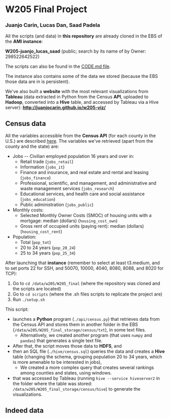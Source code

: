 # W205 Final Project

### Juanjo Carin, Lucas Dan, Saad Padela

All the scripts (and data) in **this repository** are already cloned in the EBS of the **AMI instance**:

**W205-juanjo_lucas_saad** (public; search by its name of by Owner: 298522642522)

The scripts can also be found in the [CODE.md file](https://github.com/juanjocarin/W205_final/blob/master/CODE.md).

The instance also contains some of the data  we stored (because the EBS those data are in is persistent).

We've also built a **website** with the most relevant visualizations from **Tableau** (data extracted in Python from the Census **API**, uploaded to **Hadoop**, converted into a **Hive** table, and accessed by Tableau via a Hive server): **http://juanjocarin.github.io/w205-viz/**

## Census data

All the variables accessible from the **Census API** (for each county in the U.S.) are described [here](http://api.census.gov/data/2013/acs5/profile/variables.html). The variables we've retrieved (apart from the county and the state) are:

+ Jobs -- Civilian employed population 16 years and over in:
    + Retail trade (`jobs_retail`)
    + Information (`jobs_it`)
    + Finance and insurance, and real estate and rental and leasing (`jobs_finance`)
    + Professional, scientific, and management, and administrative and waste management services (`jobs_research`)
    + Educational services, and health care and social assistance (`jobs_education`)
    + Public administration (`jobs_public`)
+ Monthly costs:
    + Selected Monthly Owner Costs (SMOC) of housing units with a mortgage: median (dollars) (`housing_cost_own`)
    + Gross rent of occupied units (paying rent): median (dollars) (`housing_cost_rent`)
+ Population:
    + Total (`pop_tot`)
    + 20 to 24 years (`pop_20_24`)
    + 25 to 34 years (`pop_25_34`)

After launching that **instance** (remember to select at least t3.medium, and to set ports 22 for SSH, and 50070, 10000, 4040, 8080, 8088, and 8020 for TCP):

1. Go to `cd /data/w205/W205_final` (where the repository was cloned and the scripts are located)
2. Go to `cd scripts` (where the .sh files scripts to replicate the project are)
2. Run `./setup.sh`

This script:

+ launches a **Python** program (`./api/census.py`) that retrieves data from the Census API and stores them in another folder in the EBS (`/data/w205/W205_final_storage/census/txt`), in some text files.
    + Alternatively, we created another program (that uses `numpy` and `pandas`) that generates a single text file.
+ After that, the script moves those data to **HDFS**, and 
+ then an SQL file (`./hive/census.sql`) queries the data and creates a **Hive** table (changing the schema, grouping population 20 to 34 years, which is more amenable to be interested in jobs), 
    + We created a more complex query that creates several rankings among counties and states, using windows.
+ that was accessed by Tableau (running `hive --service hiveserver2` in the folder where the table was stored: `/data/w205/W205_final_storage/census/hive`) to generate the visualizations.


## Indeed data
